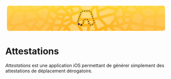 ![Attestations](https://raw.githubusercontent.com/adhumi/Attestations/main/assets/banner.png)

# Attestations

*Attestations* est une application iOS permettant de générer simplement des attestations de déplacement dérogatoire.
